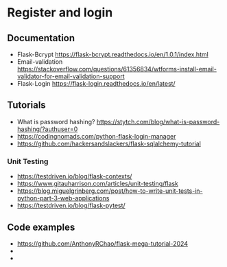 # Register and login


## Documentation
- Flask-Bcrypt https://flask-bcrypt.readthedocs.io/en/1.0.1/index.html
- Email-validation https://stackoverflow.com/questions/61356834/wtforms-install-email-validator-for-email-validation-support
- Flask-Login https://flask-login.readthedocs.io/en/latest/


## Tutorials
- What is password hashing? https://stytch.com/blog/what-is-password-hashing/?authuser=0
- https://codingnomads.com/python-flask-login-manager
- https://github.com/hackersandslackers/flask-sqlalchemy-tutorial

### Unit Testing
- https://testdriven.io/blog/flask-contexts/
- https://www.gitauharrison.com/articles/unit-testing/flask
- https://blog.miguelgrinberg.com/post/how-to-write-unit-tests-in-python-part-3-web-applications
- https://testdriven.io/blog/flask-pytest/


## Code examples
- https://github.com/AnthonyRChao/flask-mega-tutorial-2024
- 
- 

